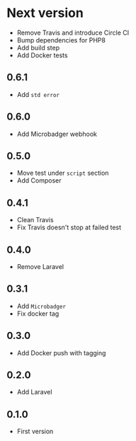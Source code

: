 # Next version
+ Remove Travis and introduce Circle CI
+ Bump dependencies for PHP8
+ Add build step
+ Add Docker tests

## 0.6.1

+ Add `std error`

## 0.6.0
+ Add Microbadger webhook

## 0.5.0
+ Move test under `script` section
+ Add Composer

## 0.4.1
+ Clean Travis
+ Fix Travis doesn't stop at failed test

## 0.4.0
+ Remove Laravel

## 0.3.1
+ Add `Microbadger`
+ Fix docker tag

## 0.3.0
+ Add Docker push with tagging

## 0.2.0
+ Add Laravel

## 0.1.0
+ First version